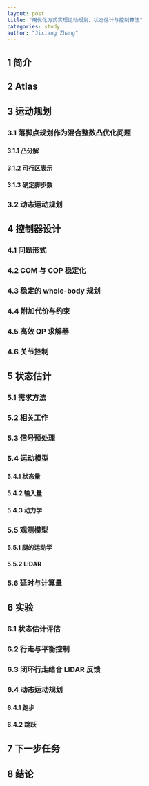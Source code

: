```yaml
---
layout: post
title: "用优化方式实现运动规划、状态估计与控制算法"
categories: study
author: "Jixiang Zhang"
---
```


## 1 简介

## 2 Atlas

## 3 运动规划
### 3.1 落脚点规划作为混合整数凸优化问题
#### 3.1.1 凸分解
#### 3.1.2 可行区表示
#### 3.1.3 确定脚步数

### 3.2 动态运动规划

## 4 控制器设计
### 4.1 问题形式
### 4.2 COM 与 COP 稳定化
### 4.3 稳定的 whole-body 规划
### 4.4 附加代价与约束
### 4.5 高效 QP 求解器
### 4.6 关节控制

## 5 状态估计
### 5.1 需求方法
### 5.2 相关工作
### 5.3 信号预处理
### 5.4 运动模型
#### 5.4.1 状态量
#### 5.4.2 输入量
#### 5.4.3 动力学 
### 5.5 观测模型
#### 5.5.1 腿的运动学
#### 5.5.2 LIDAR
### 5.6 延时与计算量

## 6 实验
### 6.1 状态估计评估
### 6.2 行走与平衡控制
### 6.3 闭环行走结合 LIDAR 反馈
### 6.4 动态运动规划
#### 6.4.1 跑步
#### 6.4.2 跳跃

## 7 下一步任务

## 8 结论